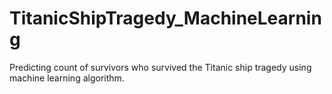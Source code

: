 # TitanicShipTragedy_MachineLearning
Predicting count of survivors who survived the Titanic ship tragedy using machine learning algorithm.

